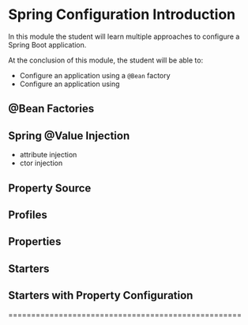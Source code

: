 # Spring Configuration Introduction

In this module the student will learn multiple approaches to configure a Spring Boot application.

At the conclusion of this module, the student will be able to:
* Configure an application using a `@Bean` factory
* Configure an application using 

## @Bean Factories

## Spring @Value Injection
* attribute injection
* ctor injection

## Property Source

## Profiles

## Properties

## Starters

## Starters with Property Configuration

===================================================

<!-- @PageBreak -->
